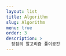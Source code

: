 ```yaml
---
layout: list
title: Algorithm
slug: Algorithm
menu: true
order: 3
description: >
  정점의 알고리즘 풀이공간
---
```

